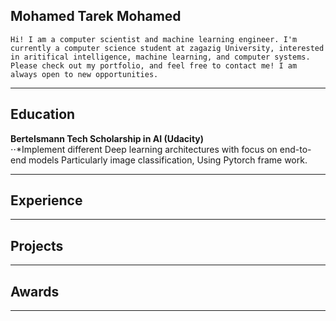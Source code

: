## Mohamed Tarek Mohamed
```Hi! I am a computer scientist and machine learning engineer. I'm currently a computer science student at zagazig University, interested in aritifical intelligence, machine learning, and computer systems. Please check out my portfolio, and feel free to contact me! I am always open to new opportunities. ```

***
## Education
__Bertelsmann Tech Scholarship in AI (Udacity)__                                                                  
⋅⋅*Implement different Deep learning architectures with focus on end-to-end models Particularly image classification, Using Pytorch frame work.
***
## Experience


***
## Projects

****
## Awards


****
